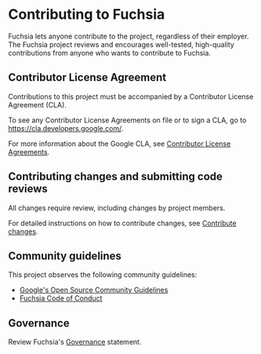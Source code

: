 # Contributing to Fuchsia

Fuchsia lets anyone contribute to the project, regardless of their employer. The Fuchsia project reviews and encourages well-tested, high-quality contributions from anyone who wants to contribute to Fuchsia.

## Contributor License Agreement

Contributions to this project must be accompanied by a Contributor License Agreement (CLA).

To see any Contributor License Agreements on file or to sign a CLA, go to https://cla.developers.google.com/.

For more information about the Google CLA, see [Contributor License Agreements](https://cla.developers.google.com/about).

## Contributing changes and submitting code reviews

All changes require review, including changes by project members.

For detailed instructions on how to contribute changes, see [Contribute changes](file:/docs/development/source_code/contribute_changes.md).

## Community guidelines

This project observes the following community guidelines:

- [Google's Open Source Community Guidelines](https://opensource.google/conduct/)
- [Fuchsia Code of Conduct](file:/docs/CODE_OF_CONDUCT.md)

## Governance

Review Fuchsia's [Governance](file:/docs/contribute/governance/governance.md) statement.
